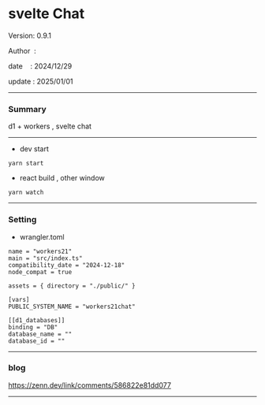 ﻿# svelte Chat

 Version: 0.9.1

 Author  :

 date    : 2024/12/29

 update  : 2025/01/01

***
### Summary

d1 +  workers , svelte chat

***
* dev start
```
yarn start
```
* react build , other window

```
yarn watch
```
***
### Setting

* wrangler.toml

```
name = "workers21"
main = "src/index.ts"
compatibility_date = "2024-12-18"
node_compat = true

assets = { directory = "./public/" }

[vars]
PUBLIC_SYSTEM_NAME = "workers21chat"

[[d1_databases]]
binding = "DB"
database_name = ""
database_id = ""
```
***
### blog 

https://zenn.dev/link/comments/586822e81dd077

***

